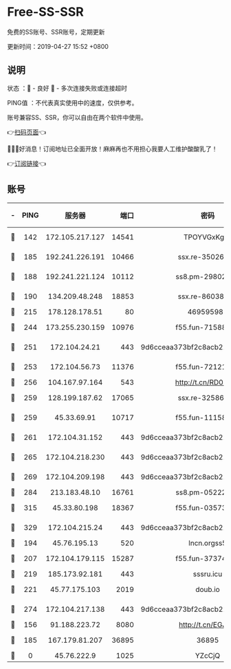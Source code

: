 # Free-SS-SSR

免费的SS账号、SSR账号，定期更新

更新时间：2019-04-27 15:52 +0800

## 说明

状态     ：🙂 - 良好 🙁 - 多次连接失败或连接超时

PING值   ：不代表真实使用中的速度，仅供参考。

账号兼容SS、SSR，你可以自由在两个软件中使用。

👉[扫码页面](https://liesauer.github.io/Free-SS-SSR/)👈

🎉🎉🎉好消息！订阅地址已全面开放！麻麻再也不用担心我要人工维护酸酸乳了！

👉[订阅链接](https://www.liesauer.net/yogurt/subscribe?ACCESS_TOKEN=DAYxR3mMaZAsaqUb)👈

## 账号

|-|PING|服务器|端口|密码|加密方式|区域|
|:----:|:----:|:-----:|-----:|:----:|:----:|:----:|
|🙂|142|172.105.217.127|14541|TPOYVGxKglpi|aes-256-cfb|JP|
|🙂|185|192.241.226.191|10466|ssx.re-35026033|aes-256-cfb|US|
|🙂|188|192.241.221.124|10112|ss8.pm-29802599|aes-256-cfb|US|
|🙂|190|134.209.48.248|18853|ssx.re-86038973|aes-256-cfb|US|
|🙂|215|178.128.178.51|80|469595985|chacha20|US|
|🙂|244|173.255.230.159|10976|f55.fun-71588324|aes-256-cfb|US|
|🙂|251|172.104.24.21|443|9d6cceaa373bf2c8acb22e60b6a58be6|aes-256-cfb|US|
|🙂|253|172.104.56.73|11376|f55.fun-72121138|aes-256-cfb|SG|
|🙂|256|104.167.97.164|543|http://t.cn/RD0D7sx|rc4-md5|CA|
|🙂|259|128.199.187.62|17065|ssx.re-32586020|aes-256-cfb|SG|
|🙂|259|45.33.69.91|10717|f55.fun-11158314|aes-256-cfb|US|
|🙂|261|172.104.31.152|443|9d6cceaa373bf2c8acb22e60b6a58be6|aes-256-cfb|US|
|🙂|265|172.104.218.230|443|9d6cceaa373bf2c8acb22e60b6a58be6|aes-256-cfb|US|
|🙂|269|172.104.209.198|443|9d6cceaa373bf2c8acb22e60b6a58be6|aes-256-cfb|US|
|🙂|284|213.183.48.10|16761|ss8.pm-05222807|rc4-md5|RU|
|🙂|315|45.33.80.198|18367|f55.fun-03573008|aes-256-cfb|US|
|🙂|329|172.104.215.24|443|9d6cceaa373bf2c8acb22e60b6a58be6|aes-256-cfb|US|
|🙂|194|45.76.195.13|520|lncn.orgss5|rc4|JP|
|🙂|207|172.104.179.115|15287|f55.fun-37374553|aes-256-cfb|SG|
|🙂|219|185.173.92.181|443|sssru.icu|rc4-md5|RU|
|🙂|221|45.77.175.103|2019|doub.io|aes-128-ctr|SG|
|🙂|274|172.104.217.138|443|9d6cceaa373bf2c8acb22e60b6a58be6|aes-256-cfb|US|
|🙁|156|91.188.223.72|8080|http://t.cn/EGJIyrl|rc4-md5|RU|
|🙁|185|167.179.81.207|36895|36895|aes-256-cfb|JP|
|🙁|0|45.76.222.9|1025|YZcCjQ|rc4-md5|JP|
